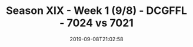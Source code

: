 ---
title: Season XIX - Week 1 (9/8) - DCGFFL - 7024 vs 7021
teams_score:
- team: 7024
  score: 14
- team: 7021
  score: 40
mvp: JC (Silver), Marvin (Neon Yellow)
game-ball: Robert (Silver), Kevin (Neon Yellow)
season: 19
week: 1
date: '2019-09-08T21:02:58'
pageid: season-xix-week-1-9-8-7024-vs-7021
---